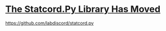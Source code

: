 <h1>
<a href="https://github.com/labdiscord/statcord.py">The Statcord.Py Library Has Moved</a>
</h1>
<a href="https://github.com/labdiscord/statcord.py">https://github.com/labdiscord/statcord.py</a>
